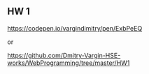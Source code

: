 ## HW 1

https://codepen.io/vargindimitry/pen/ExbPeEQ

or

https://github.com/Dmitry-Vargin-HSE-works/WebProgramming/tree/master/HW1
